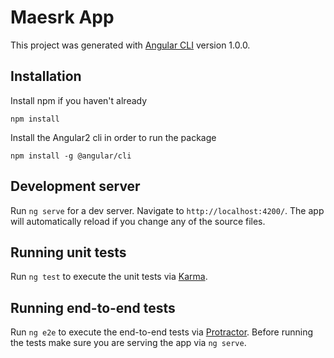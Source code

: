 # Maesrk App

This project was generated with [Angular CLI](https://github.com/angular/angular-cli) version 1.0.0.

## Installation

Install npm if you haven't already
```
npm install
```

Install the Angular2 cli in order to run the package

```
npm install -g @angular/cli
```

## Development server

Run `ng serve` for a dev server. Navigate to `http://localhost:4200/`. The app will automatically reload if you change any of the source files.

## Running unit tests

Run `ng test` to execute the unit tests via [Karma](https://karma-runner.github.io).

## Running end-to-end tests

Run `ng e2e` to execute the end-to-end tests via [Protractor](http://www.protractortest.org/).
Before running the tests make sure you are serving the app via `ng serve`.
